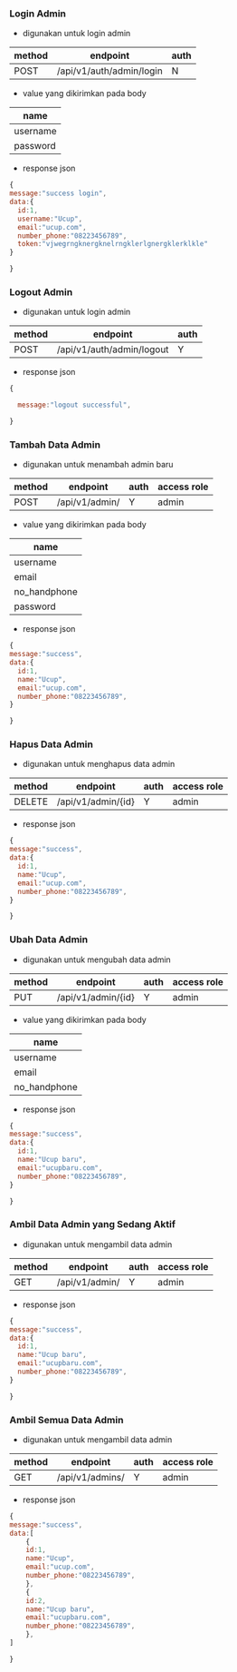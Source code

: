 ### Login Admin

-   digunakan untuk login admin

| method | endpoint                 | auth |
| ------ | ------------------------ | ---- |
| POST   | /api/v1/auth/admin/login | N    |

-   value yang dikirimkan pada body

| name     |
| -------- |
| username |
| password |

-   response json

```js
{
message:"success login",
data:{
  id:1,
  username:"Ucup",
  email:"ucup.com",
  number_phone:"08223456789",
  token:"vjwegrngknergknelrngklerlgnergklerklkle"
}

}
```

### Logout Admin

-   digunakan untuk login admin

| method | endpoint                  | auth |
| ------ | ------------------------- | ---- |
| POST   | /api/v1/auth/admin/logout | Y    |

-   response json

```js
{

  message:"logout successful",

}
```

### Tambah Data Admin

-   digunakan untuk menambah admin baru

| method | endpoint       | auth | access role |
| ------ | -------------- | ---- | ----------- |
| POST   | /api/v1/admin/ | Y    | admin       |

-   value yang dikirimkan pada body

| name         |
| ------------ |
| username     |
| email        |
| no_handphone |
| password     |

-   response json

```js
{
message:"success",
data:{
  id:1,
  name:"Ucup",
  email:"ucup.com",
  number_phone:"08223456789",
}

}
```

### Hapus Data Admin

-   digunakan untuk menghapus data admin

| method | endpoint           | auth | access role |
| ------ | ------------------ | ---- | ----------- |
| DELETE | /api/v1/admin/{id} | Y    | admin       |

-   response json

```js
{
message:"success",
data:{
  id:1,
  name:"Ucup",
  email:"ucup.com",
  number_phone:"08223456789",
}

}
```

### Ubah Data Admin

-   digunakan untuk mengubah data admin

| method | endpoint           | auth | access role |
| ------ | ------------------ | ---- | ----------- |
| PUT    | /api/v1/admin/{id} | Y    | admin       |

-   value yang dikirimkan pada body

| name         |
| ------------ |
| username     |
| email        |
| no_handphone |

-   response json

```js
{
message:"success",
data:{
  id:1,
  name:"Ucup baru",
  email:"ucupbaru.com",
  number_phone:"08223456789",
}

}
```

### Ambil Data Admin yang Sedang Aktif

-   digunakan untuk mengambil data admin

| method | endpoint       | auth | access role |
| ------ | -------------- | ---- | ----------- |
| GET    | /api/v1/admin/ | Y    | admin       |

-   response json

```js
{
message:"success",
data:{
  id:1,
  name:"Ucup baru",
  email:"ucupbaru.com",
  number_phone:"08223456789",
}

}
```

### Ambil Semua Data Admin

-   digunakan untuk mengambil data admin

| method | endpoint        | auth | access role |
| ------ | --------------- | ---- | ----------- |
| GET    | /api/v1/admins/ | Y    | admin       |

-   response json

```js
{
message:"success",
data:[
    {
    id:1,
    name:"Ucup",
    email:"ucup.com",
    number_phone:"08223456789",
    },
    {
    id:2,
    name:"Ucup baru",
    email:"ucupbaru.com",
    number_phone:"08223456789",
    },
]

}
```
